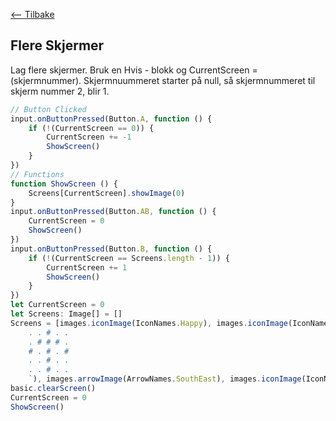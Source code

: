 [<-- Tilbake](../README.md)

## Flere Skjermer

Lag flere skjermer.
Bruk en Hvis - blokk og CurrentScreen = (skjermnummer).
Skjermnuummeret starter på null, så skjermnummeret til skjerm nummer 2, blir 1.

```javascript
// Button Clicked
input.onButtonPressed(Button.A, function () {
    if (!(CurrentScreen == 0)) {
        CurrentScreen += -1
        ShowScreen()
    }
})
// Functions
function ShowScreen () {
    Screens[CurrentScreen].showImage(0)
}
input.onButtonPressed(Button.AB, function () {
    CurrentScreen = 0
    ShowScreen()
})
input.onButtonPressed(Button.B, function () {
    if (!(CurrentScreen == Screens.length - 1)) {
        CurrentScreen += 1
        ShowScreen()
    }
})
let CurrentScreen = 0
let Screens: Image[] = []
Screens = [images.iconImage(IconNames.Happy), images.iconImage(IconNames.Square), images.createImage(`
    . . # . .
    . # # # .
    # . # . #
    . . # . .
    . . # . .
    `), images.arrowImage(ArrowNames.SouthEast), images.iconImage(IconNames.Scissors)]
basic.clearScreen()
CurrentScreen = 0
ShowScreen()
```
